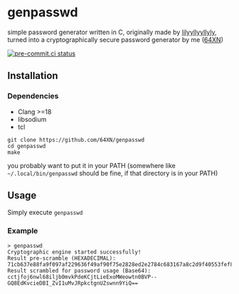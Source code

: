 # genpasswd

simple password generator written in C, originally made by [lilyyllyyllyly](https://github.com/lilyyllyyllyly), turned into a cryptographically secure password generator by me ([64XN](https://github.com/64XN))

[![pre-commit.ci status](https://results.pre-commit.ci/badge/github/64XN/genpasswd/main.svg)](https://results.pre-commit.ci/latest/github/64XN/genpasswd/main)

## Installation

### Dependencies

- Clang >=18
- libsodium
- tcl

```
git clone https://github.com/64XN/genpasswd
cd genpasswd
make
```

you probably want to put it in your PATH (somewhere like `~/.local/bin/genpasswd` should be fine, if that directory is in your PATH)

## Usage

Simply execute `genpasswd`

### Example

```
> genpasswd
Cryptographic engine started successfully!
Result pre-scramble (HEXADECIMAL): 71cb637e88fa9f097af229636f49af90f75e2828ed2e2784c683167a8c2d9f40553fef8643c11d2af722783048fd9bc8d6e32f251a6472d827519b309e7f5889
Result scrambled for password usage (Base64): cctjfoj6nwl68iljb0mvkPdeKCjtLieExoMWeowtn0BVP--GQ8EdKvcieDBI_ZvI1uMvJRpkctgnUZswnn9YiQ==
```
